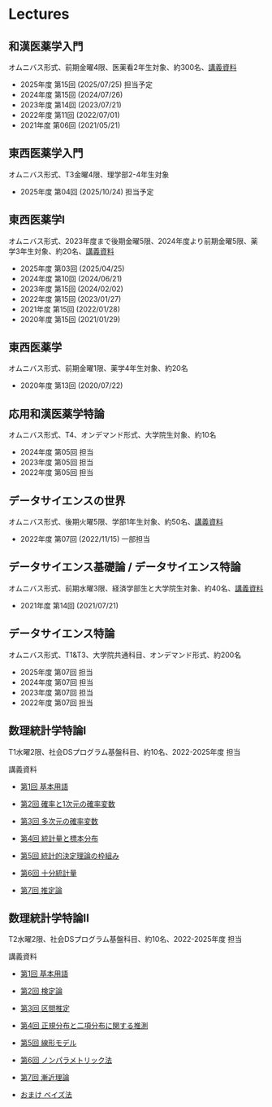 Lectures
========

和漢医薬学入門
--------------

オムニバス形式、前期金曜4限、医薬看2年生対象、約300名、[講義資料](https://speakerdeck.com/okumakito/oku-slide-20210521)

* 2025年度 第15回 (2025/07/25) 担当予定
* 2024年度 第15回 (2024/07/26)
* 2023年度 第14回 (2023/07/21)
* 2022年度 第11回 (2022/07/01)
* 2021年度 第06回 (2021/05/21) 


東西医薬学入門
--------------

オムニバス形式、T3金曜4限、理学部2-4年生対象

* 2025年度 第04回 (2025/10/24) 担当予定

東西医薬学I
-----------

オムニバス形式、2023年度まで後期金曜5限、2024年度より前期金曜5限、薬学3年生対象、約20名、[講義資料](https://speakerdeck.com/okumakito/oku-slide-20210129)

* 2025年度 第03回 (2025/04/25)
* 2024年度 第10回 (2024/06/21)
* 2023年度 第15回 (2024/02/02)
* 2022年度 第15回 (2023/01/27)
* 2021年度 第15回 (2022/01/28)
* 2020年度 第15回 (2021/01/29)


東西医薬学
----------

オムニバス形式、前期金曜1限、薬学4年生対象、約20名

* 2020年度 第13回 (2020/07/22)

応用和漢医薬学特論
------------------

オムニバス形式、T4、オンデマンド形式、大学院生対象、約10名

* 2024年度 第05回 担当
* 2023年度 第05回 担当
* 2022年度 第05回 担当

データサイエンスの世界
----------------------

オムニバス形式、後期火曜5限、学部1年生対象、約50名、[講義資料](https://speakerdeck.com/okumakito/oku-slide-20221115)

* 2022年度 第07回 (2022/11/15) 一部担当

データサイエンス基礎論 / データサイエンス特論
---------------------------------------------

オムニバス形式、前期水曜3限、経済学部生と大学院生対象、約40名、[講義資料](https://speakerdeck.com/okumakito/oku-slide-20210721)

* 2021年度 第14回 (2021/07/21)

データサイエンス特論
--------------------

オムニバス形式、T1&T3、大学院共通科目、オンデマンド形式、約200名

* 2025年度 第07回 担当
* 2024年度 第07回 担当
* 2023年度 第07回 担当
* 2022年度 第07回 担当

数理統計学特論I
---------------

T1水曜2限、社会DSプログラム基盤科目、約10名、2022-2025年度 担当

講義資料

* [第1回 基本用語](https://speakerdeck.com/okumakito/oku-slide-stat1-1)

* [第2回 確率と1次元の確率変数](https://speakerdeck.com/okumakito/oku-slide-stat1-2)

* [第3回 多次元の確率変数](https://speakerdeck.com/okumakito/oku-slide-stat1-3)

* [第4回 統計量と標本分布](https://speakerdeck.com/okumakito/oku-slide-stat1-4)

* [第5回 統計的決定理論の枠組み](https://speakerdeck.com/okumakito/oku-slide-stat1-5)

* [第6回 十分統計量](https://speakerdeck.com/okumakito/oku-slide-stat1-6)

* [第7回 推定論](https://speakerdeck.com/okumakito/oku-slide-stat1-7)


数理統計学特論II
----------------

T2水曜2限、社会DSプログラム基盤科目、約10名、2022-2025年度 担当

講義資料

* [第1回 基本用語](https://speakerdeck.com/okumakito/oku-slide-stat2-1)

* [第2回 検定論](https://speakerdeck.com/okumakito/oku-slide-stat2-2)

* [第3回 区間推定](https://speakerdeck.com/okumakito/oku-slide-stat2-3)

* [第4回 正規分布と二項分布に関する推測](https://speakerdeck.com/okumakito/oku-slide-stat2-4)

* [第5回 線形モデル](https://speakerdeck.com/okumakito/oku-slide-stat2-5)

* [第6回 ノンパラメトリック法](https://speakerdeck.com/okumakito/oku-slide-stat2-6)

* [第7回 漸近理論](https://speakerdeck.com/okumakito/oku-slide-stat2-7)

* [おまけ ベイズ法](https://speakerdeck.com/okumakito/oku-slide-stat2-8)


